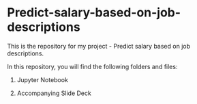 # Predict-salary-based-on-job-descriptions

This is the repository for my project - Predict salary based on job descriptions.


In this repository, you will find the following folders and files:

1. Jupyter Notebook

2. Accompanying Slide Deck
